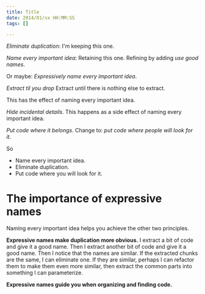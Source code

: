 ```yaml
---
title: Title
date: 2014/01/xx HH:MM:SS
tags: []

---
```


_Eliminate duplication_:
I'm keeping this one.

_Name every important idea_:
Retaining this one.
Refining by adding _use good names_.

Or maybe: _Expressively name every important idea_.

_Extract til you drop_
Extract until there is nothing else to extract.

This has the effect of naming every important idea.

_Hide incidental details_.
This happens as a side effect of naming every important idea.

_Put code where it belongs_.
Change to:
_put code where people will look for it_.

So

  - Name every important idea.
  - Eliminate duplication.
  - Put code where you will look for it.

# The importance of expressive names

Naming every important idea
helps you achieve the other two principles.

**Expressive names make duplication more obvious.**
I extract a bit of code and give it a good name.
Then I extract another bit of code and give it a good name.
Then I notice that the names are similar.
If the extracted chunks are the same,
I can eliminate one.
If they are similar,
perhaps I can refactor them to make them even more similar,
then extract the common parts
into something I can parameterize.

**Expressive names guide you when organizing and finding code.**

